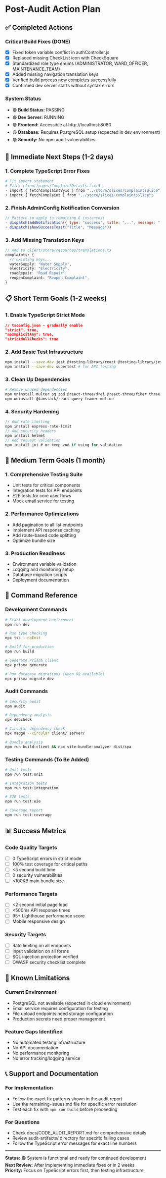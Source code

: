# Post-Audit Action Plan

## ✅ Completed Actions

### Critical Build Fixes (DONE)
- [x] Fixed token variable conflict in authController.js  
- [x] Replaced missing CheckList icon with CheckSquare
- [x] Standardized role type enums (ADMINISTRATOR, WARD_OFFICER, MAINTENANCE_TEAM)
- [x] Added missing navigation translation keys
- [x] Verified build process now completes successfully
- [x] Confirmed dev server starts without syntax errors

### System Status
- 🟢 **Build Status:** PASSING
- 🟢 **Dev Server:** RUNNING  
- 🟢 **Frontend:** Accessible at http://localhost:8080
- 🟡 **Database:** Requires PostgreSQL setup (expected in dev environment)
- 🟢 **Security:** No npm audit vulnerabilities

## 🔄 Immediate Next Steps (1-2 days)

### 1. Complete TypeScript Error Fixes
```bash
# Fix import statement
# File: client/pages/ComplaintDetails.tsx:5
- import { fetchComplaintById } from "../store/slices/complaintsSlice";
+ import { fetchComplaint } from "../store/slices/complaintsSlice";
```

### 2. Finish AdminConfig Notification Conversion
```javascript
// Pattern to apply to remaining 6 instances:
- dispatch(addNotification({ type: "success", title: "...", message: "..." }))
+ dispatch(showSuccessToast("Title", "Message"))
```

### 3. Add Missing Translation Keys
```typescript
// Add to client/store/resources/translations.ts
complaints: {
  // existing keys...
  waterSupply: "Water Supply",
  electricity: "Electricity", 
  roadRepair: "Road Repair",
  reopenComplaint: "Reopen Complaint",
}
```

## 📋 Short Term Goals (1-2 weeks)

### 1. Enable TypeScript Strict Mode
```json
// tsconfig.json - gradually enable
"strict": true,
"noImplicitAny": true,
"strictNullChecks": true
```

### 2. Add Basic Test Infrastructure
```bash
npm install --save-dev jest @testing-library/react @testing-library/jest-dom
npm install --save-dev supertest # for API testing
```

### 3. Clean Up Dependencies
```bash
# Remove unused dependencies
npm uninstall multer pg zod @react-three/drei @react-three/fiber three
npm uninstall @tanstack/react-query framer-motion
```

### 4. Security Hardening
```javascript
// Add rate limiting
npm install express-rate-limit
// Add security headers  
npm install helmet
// Add request validation
npm install joi # or keep zod if using for validation
```

## 🎯 Medium Term Goals (1 month)

### 1. Comprehensive Testing Suite
- Unit tests for critical components
- Integration tests for API endpoints
- E2E tests for core user flows
- Mock email service for testing

### 2. Performance Optimizations
- Add pagination to all list endpoints
- Implement API response caching
- Add route-based code splitting
- Optimize bundle size

### 3. Production Readiness
- Environment variable validation
- Logging and monitoring setup
- Database migration scripts
- Deployment documentation

## 🔧 Command Reference

### Development Commands
```bash
# Start development environment
npm run dev

# Run type checking
npx tsc --noEmit

# Build for production  
npm run build

# Generate Prisma client
npx prisma generate

# Run database migrations (when DB available)
npx prisma migrate dev
```

### Audit Commands
```bash
# Security audit
npm audit

# Dependency analysis
npx depcheck

# Circular dependency check
npx madge --circular client/ server/

# Bundle analysis
npm run build:client && npx vite-bundle-analyzer dist/spa
```

### Testing Commands (To Be Added)
```bash
# Unit tests
npm run test:unit

# Integration tests  
npm run test:integration

# E2E tests
npm run test:e2e

# Coverage report
npm run test:coverage
```

## 📊 Success Metrics

### Code Quality Targets
- [ ] 0 TypeScript errors in strict mode
- [ ] 100% test coverage for critical paths
- [ ] <5 second build time
- [ ] 0 security vulnerabilities
- [ ] <100KB main bundle size

### Performance Targets
- [ ] <2 second initial page load
- [ ] <500ms API response times
- [ ] 95+ Lighthouse performance score
- [ ] Mobile responsive design

### Security Targets
- [ ] Rate limiting on all endpoints
- [ ] Input validation on all forms
- [ ] SQL injection protection verified
- [ ] OWASP security checklist complete

## 🚨 Known Limitations

### Current Environment
- PostgreSQL not available (expected in cloud environment)
- Email service requires configuration for testing
- File upload endpoints need storage configuration
- Production secrets need proper management

### Feature Gaps Identified
- No automated testing infrastructure
- No API documentation
- No performance monitoring
- No error tracking/logging service

## 📞 Support and Documentation

### For Implementation
- Follow the exact fix patterns shown in the audit report
- Use the remaining-issues.md file for specific error resolution
- Test each fix with `npm run build` before proceeding

### For Questions
- Check docs/CODE_AUDIT_REPORT.md for comprehensive details
- Review audit-artifacts/ directory for specific failing cases
- Follow the TypeScript error messages for exact line numbers

---

**Status:** 🟢 System is functional and ready for continued development  
**Next Review:** After implementing immediate fixes or in 2 weeks  
**Priority:** Focus on TypeScript errors first, then testing infrastructure
